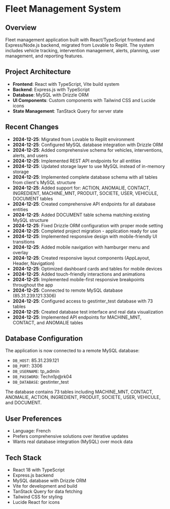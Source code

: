 # Fleet Management System

## Overview
Fleet management application built with React/TypeScript frontend and Express/Node.js backend, migrated from Lovable to Replit. The system includes vehicle tracking, intervention management, alerts, planning, user management, and reporting features.

## Project Architecture
- **Frontend**: React with TypeScript, Vite build system
- **Backend**: Express.js with TypeScript
- **Database**: MySQL with Drizzle ORM
- **UI Components**: Custom components with Tailwind CSS and Lucide icons
- **State Management**: TanStack Query for server state

## Recent Changes
- **2024-12-25**: Migrated from Lovable to Replit environment
- **2024-12-25**: Configured MySQL database integration with Drizzle ORM
- **2024-12-25**: Added comprehensive schema for vehicles, interventions, alerts, and users
- **2024-12-25**: Implemented REST API endpoints for all entities
- **2024-12-25**: Updated storage layer to use MySQL instead of in-memory storage
- **2024-12-25**: Implemented complete database schema with all tables from client's MySQL structure
- **2024-12-25**: Added support for: ACTION, ANOMALIE, CONTACT, INGREDIENT, MACHINE_MNT, PRODUIT, SOCIETE, USER, VEHICULE, DOCUMENT tables
- **2024-12-25**: Created comprehensive API endpoints for all database entities
- **2024-12-25**: Added DOCUMENT table schema matching existing MySQL structure
- **2024-12-25**: Fixed Drizzle ORM configuration with proper mode setting
- **2024-12-25**: Completed project migration - application ready for use
- **2024-12-25**: Implemented responsive design with mobile-friendly UI transitions
- **2024-12-25**: Added mobile navigation with hamburger menu and overlay
- **2024-12-25**: Created responsive layout components (AppLayout, Header, Navigation)
- **2024-12-25**: Optimized dashboard cards and tables for mobile devices
- **2024-12-25**: Added touch-friendly interactions and animations
- **2024-12-25**: Implemented mobile-first responsive breakpoints throughout the app
- **2024-12-25**: Connected to remote MySQL database (85.31.239.121:3306)
- **2024-12-25**: Configured access to gestinter_test database with 73 tables
- **2024-12-25**: Created database test interface and real data visualization
- **2024-12-25**: Implemented API endpoints for MACHINE_MNT, CONTACT, and ANOMALIE tables

## Database Configuration
The application is now connected to a remote MySQL database:
- `DB_HOST`: 85.31.239.121
- `DB_PORT`: 3306
- `DB_USERNAME`: tp_admin
- `DB_PASSWORD`: Techn1p@rk04
- `DB_DATABASE`: gestinter_test

The database contains 73 tables including MACHINE_MNT, CONTACT, ANOMALIE, ACTION, INGREDIENT, PRODUIT, SOCIETE, USER, VEHICULE, and DOCUMENT.

## User Preferences
- Language: French
- Prefers comprehensive solutions over iterative updates
- Wants real database integration (MySQL) over mock data

## Tech Stack
- React 18 with TypeScript
- Express.js backend
- MySQL database with Drizzle ORM
- Vite for development and build
- TanStack Query for data fetching
- Tailwind CSS for styling
- Lucide React for icons